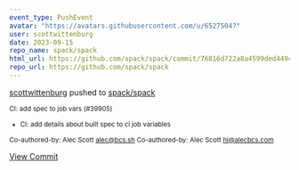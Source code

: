 ```yaml
---
event_type: PushEvent
avatar: "https://avatars.githubusercontent.com/u/6527504?"
user: scottwittenburg
date: 2023-09-15
repo_name: spack/spack
html_url: https://github.com/spack/spack/commit/76816d722a8a4599ded449c69427ce041a958240
repo_url: https://github.com/spack/spack
---
```


<a href='https://github.com/scottwittenburg' target='_blank'>scottwittenburg</a> pushed to <a href='https://github.com/spack/spack' target='_blank'>spack/spack</a>

<small>CI: add spec to job vars (#39905)

* CI: add details about built spec to ci job variables

Co-authored-by: Alec Scott <alec@bcs.sh>
Co-authored-by: Alec Scott <hi@alecbcs.com></small>

<a href='https://github.com/spack/spack/commit/76816d722a8a4599ded449c69427ce041a958240' target='_blank'>View Commit</a>